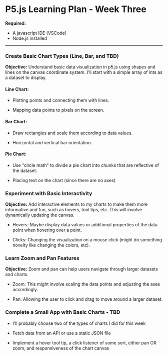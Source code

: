 # P5.js Learning Plan - Week Three
**Required:**
* A javascript IDE (VSCode)
* Node.js installed

---

### Create Basic Chart Types (Line, Bar, and TBD)
**Objective:** Understand basic data visualization in p5.js using shapes and lines on the canvas coordinate system.  I'll start with a simple array of ints as a dataset to display.

#### Line Chart:
* Plotting points and connecting them with lines.

* Mapping data points to pixels on the screen.

#### Bar Chart:
* Draw rectangles and scale them according to data values. 

* Horizontal and vertical bar orientation.

#### Pie Chart:
* Use "circle math" to divide a pie chart into chunks that are reflective of the dataset.

* Placing text on the chart (since there are no axes)


### Experiment with Basic Interactivity
**Objective:** Add interactive elements to my charts to make them more informative and fun, such as hovers, tool tips, etc.  This will involve dynamically updating the canvas.

* Hovers: Maybe display data values or additional properties of the data point when hovering over a point.  

* Clicks: Changing the visualization on a mouse click (might do something novelty like changing the colors, etc).


### Learn Zoom and Pan Features

**Objective:** Zoom and pan can help users navigate through larger datasets and charts.

* Zoom: This might involve scaling the data points and adjusting the axes accordingly.

* Pan: Allowing the user to click and drag to move around a larger dataset.


### Complete a Small App with Basic Charts - TBD

- I'll probably choose two of the types of charts I did for this week

- Fetch data from an API or use a static JSON file

- Implement a hover tool tip, a click listener of some sort, either pan OR zoom, and responsiveness of the chart canvas

